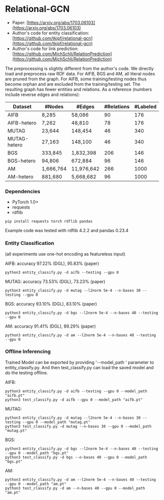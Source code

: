 # Relational-GCN

* Paper: [https://arxiv.org/abs/1703.06103](https://arxiv.org/abs/1703.06103)
* Author's code for entity classification: [https://github.com/tkipf/relational-gcn](https://github.com/tkipf/relational-gcn)
* Author's code for link prediction: [https://github.com/MichSchli/RelationPrediction](https://github.com/MichSchli/RelationPrediction)

The preprocessing is slightly different from the author's code. We directly load and preprocess
raw RDF data. For AIFB, BGS and AM,
all literal nodes are pruned from the graph. For AIFB, some training/testing nodes
thus become orphan and are excluded from the training/testing set. The resulting graph
has fewer entities and relations. As a reference (numbers include reverse edges and relations):

| Dataset | #Nodes | #Edges | #Relations | #Labeled |
| --- | --- | --- | --- | --- |
| AIFB | 8,285 | 58,086 | 90 | 176 |
| AIFB-hetero | 7,262 | 48,810 | 78 | 176 |
| MUTAG | 23,644 | 148,454 | 46 | 340 |
| MUTAG-hetero | 27,163 | 148,100 | 46 | 340 |
| BGS | 333,845 | 1,832,398 | 206 | 146 |
| BGS-hetero | 94,806 | 672,884 | 96 | 146 |
| AM | 1,666,764 | 11,976,642 | 266 | 1000 |
| AM-hetero | 881,680 | 5,668,682 | 96 | 1000 |

### Dependencies
* PyTorch 1.0+
* requests
* rdflib

```
pip install requests torch rdflib pandas
```

Example code was tested with rdflib 4.2.2 and pandas 0.23.4

### Entity Classification

(all experiments use one-hot encoding as featureless input)

AIFB: accuracy 97.22% (DGL), 95.83% (paper)
```
python3 entity_classify.py -d aifb --testing --gpu 0
```

MUTAG: accuracy 73.53% (DGL), 73.23% (paper)
```
python3 entity_classify.py -d mutag --l2norm 5e-4 --n-bases 30 --testing --gpu 0
```

BGS: accuracy 93.10% (DGL), 83.10% (paper)
```
python3 entity_classify.py -d bgs --l2norm 5e-4 --n-bases 40 --testing --gpu 0
```

AM: accuracy 91.41% (DGL), 89.29% (paper)
```
python3 entity_classify.py -d am --l2norm 5e-4 --n-bases 40 --testing --gpu 0
```

### Offline Inferencing
Trained Model can be exported by providing '--model\_path <PATH>' parameter to entity\_classify.py. And then test\_classify.py can load the saved model and do the testing offline.

AIFB:
```
python3 entity_classify.py -d aifb --testing --gpu 0 --model_path "aifb.pt"
python3 test_classify.py -d aifb --gpu 0 --model_path "aifb.pt"
```

MUTAG:
```
python3 entity_classify.py -d mutag --l2norm 5e-4 --n-bases 30 --testing --gpu 0 --model_path "mutag.pt"
python3 test_classify.py -d mutag --n-bases 30 --gpu 0 --model_path "mutag.pt"
```

BGS:
```
python3 entity_classify.py -d bgs --l2norm 5e-4 --n-bases 40 --testing --gpu 0 --model_path "bgs.pt"
python3 test_classify.py -d bgs --n-bases 40 --gpu 0 --model_path "bgs.pt"
```

AM:
```
python3 entity_classify.py -d am --l2norm 5e-4 --n-bases 40 --testing --gpu 0 --model_path "am.pt"
python3 test_classify.py -d am --n-bases 40 --gpu 0 --model_path "am.pt"
```